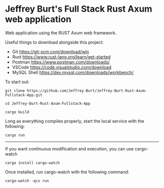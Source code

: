 # Jeffrey Burt's Full Stack Rust Axum web application
Web application using the RUST Axum web framework. 

Useful things to download alongside this project:
* Git https://git-scm.com/download/win
* Rust https://www.rust-lang.org/learn/get-started
* Postman https://www.postman.com/downloads/
* VSCode https://code.visualstudio.com/download
* MySQL Shell https://dev.mysql.com/downloads/workbench/

To start out:

```git clone https://github.com/Jeffrey-Burt/Jeffrey-Burt-Rust-Axum-Fullstack-App.git```

```cd Jeffrey-Burt-Rust-Axum-Fullstack-App```

```cargo build```

Long as everything compiles properly, start the local service with the following:

```cargo run```

---

If you want continuous modification and execution, you can use cargo-watch

```cargo install cargo-watch```

Once installed, run cargo-watch with the following command:

```cargo-watch -qcx run```
